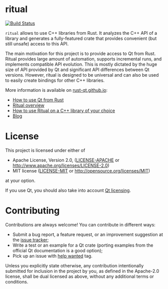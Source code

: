 # ritual

[![Build Status](https://travis-ci.com/rust-qt/ritual.svg?branch=master)](https://travis-ci.com/rust-qt/ritual/branches)

`ritual` allows to use C++ libraries from Rust. It analyzes the C++ API of a library and generates a fully-featured crate that provides convenient (but still unsafe) access to this API.

The main motivation for this project is to provide access to Qt from Rust. Ritual provides large amount of automation, supports incremental runs, and implements compatible API evolution. This is mostly dictated by the huge size of API provided by Qt and significant API differences between Qt versions. However, ritual is designed to be universal and can also be used to easily create bindings for other C++ libraries.

More information is available on [rust-qt.github.io](https://rust-qt.github.io/):

- [How to use Qt from Rust](https://rust-qt.github.io/qt/)
- [Ritual overview](https://rust-qt.github.io/ritual/)
- [How to use Ritual on a C++ library of your choice](https://rust-qt.github.io/processing_cpp_library/)
- [Blog](https://rust-qt.github.io/blog/)

# License

This project is licensed under either of

 * Apache License, Version 2.0, ([LICENSE-APACHE](LICENSE-APACHE) or
   http://www.apache.org/licenses/LICENSE-2.0)
 * MIT license ([LICENSE-MIT](LICENSE-MIT) or
   http://opensource.org/licenses/MIT)

at your option.

If you use Qt, you should also take into account [Qt licensing](https://www.qt.io/licensing/).

# Contributing

Contributions are always welcome! You can contribute in different ways:

- Submit a bug report, a feature request, or an improvement suggestion at the [issue tracker](https://github.com/rust-qt/ritual/issues);
- Write a test or an example for a Qt crate (porting examples from the official Qt documentation is a good option);
- Pick up an issue with [help wanted](https://github.com/rust-qt/ritual/labels/help%20wanted) tag.

Unless you explicitly state otherwise, any contribution intentionally submitted for inclusion in the project by you, as defined in the Apache-2.0 license, shall be dual licensed as above, without any additional terms or conditions.
